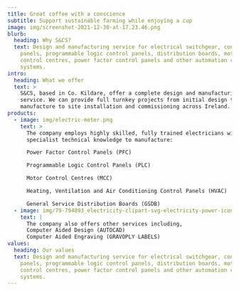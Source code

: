 ```yaml
---
title: Great coffee with a conscience
subtitle: Support sustainable farming while enjoying a cup
image: img/screenshot-2021-12-30-at-17.23.46.png
blurb:
  heading: Why S&CS?
  text: Design and manufacturing service for electrical switchgear, control
    panels, programmable logic control panels, distribution boards, motor
    control centres, power factor control panels and other automation control
    systems.
intro:
  heading: What we offer
  text: >
    S&CS, based in Co. Kildare, offer a complete design and manufacturing
    service. We can provide full turnkey projects from initial design to
    manufacture to site installation and commissioning across Ireland.
products:
  - image: img/electric-meter.png
    text: >
      The company employs highly skilled, fully trained electricians with the
      specialist technical knowledge to manufacture:

      Power Factor Control Panels (PFC)

      Programmable Logic Control Panels (PLC)

      Motor Control Centres (MCC)

      Heating, Ventilation and Air Conditioning Control Panels (HVAC)

      General Service Distribution Boards (GSDB)
  - image: img/79-794893_electricity-clipart-svg-electricity-power-icon-png-transparent.jpg
    text: |
      The company also offers other services including,
      Computer Aided Design (AUTOCAD)
      Computer Aided Engraving (GRAVOPLY LABELS)
values:
  heading: Our values
  text: Design and manufacturing service for electrical switchgear, control
    panels, programmable logic control panels, distribution boards, motor
    control centres, power factor control panels and other automation control
    systems.
---
```

